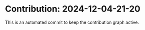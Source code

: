 # Contribution: 2024-12-04-21-20
This is an automated commit to keep the contribution graph active.
